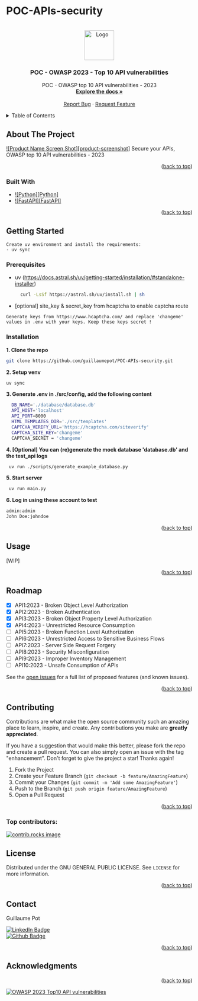 # POC-APIs-security


<!-- Improved compatibility of back to top link: See: https://github.com/othneildrew/Best-README-Template/pull/73 -->
<a id="readme-top"></a>


<!-- PROJECT LOGO -->
<br />
<div align="center">
  <a href="https://github.com/guillaumepot/POC-APIs-security">
    <img src="images/logo.png" alt="Logo" width="80" height="80">
  </a>

<h3 align="center">POC - OWASP 2023 - Top 10 API vulnerabilities</h3>

  <p align="center">
    POC - OWASP top 10 API vulnerabilities - 2023
    <br />
    <a href="https://github.com/guillaumepot/POC-APIs-security"><strong>Explore the docs »</strong></a>
    <br />
    <br />
    <a href="https://github.com/guillaumepot/POC-APIs-security/issues/new?labels=bug&template=bug-report---.md">Report Bug</a>
    &middot;
    <a href="https://github.com/guillaumepot/POC-APIs-security/issues/new?labels=enhancement&template=feature-request---.md">Request Feature</a>
  </p>
</div>



<!-- TABLE OF CONTENTS -->
<details>
  <summary>Table of Contents</summary>
  <ol>
    <li>
      <a href="#about-the-project">About The Project</a>
      <ul>
        <li><a href="#built-with">Built With</a></li>
      </ul>
    </li>
    <li>
      <a href="#getting-started">Getting Started</a>
      <ul>
        <li><a href="#prerequisites">Prerequisites</a></li>
        <li><a href="#installation">Installation</a></li>
      </ul>
    </li>
    <li><a href="#usage">Usage</a></li>
    <li><a href="#roadmap">Roadmap</a></li>
    <li><a href="#contributing">Contributing</a></li>
    <li><a href="#license">License</a></li>
    <li><a href="#contact">Contact</a></li>
    <li><a href="#acknowledgments">Acknowledgments</a></li>
  </ol>
</details>



<!-- ABOUT THE PROJECT -->
## About The Project

[![Product Name Screen Shot][product-screenshot]](https://owasp.org/API-Security/editions/2023/en/images/cover.jpg)
Secure your APIs, OWASP top 10 API vulnerabilities - 2023

<p align="right">(<a href="#readme-top">back to top</a>)</p>



### Built With

* [![Python][Python]](https://www.python.org/)
* [![FastAPI][FastAPI]](https://fastapi.tiangolo.com/)


<p align="right">(<a href="#readme-top">back to top</a>)</p>



<!-- GETTING STARTED -->
## Getting Started

```
Create uv environment and install the requirements:
- uv sync
```

### Prerequisites

* uv (https://docs.astral.sh/uv/getting-started/installation/#standalone-installer)
  ```sh
    curl -LsSf https://astral.sh/uv/install.sh | sh
  ```

* [optional] site_key & secret_key from hcaptcha to enable captcha route
```
Generate keys from https://www.hcaptcha.com/ and replace 'changeme' values in .env with your keys. Keep these keys secret !
```

### Installation

**1. Clone the repo**
   ```sh
   git clone https://github.com/guillaumepot/POC-APIs-security.git
   ```
**2. Setup venv**
   ```sh
   uv sync
   ```
**3. Generate .env in ./src/config, add the following content** 
  ```sh
    DB_NAME='./database/database.db'
    API_HOST='localhost'
    API_PORT=8000
    HTML_TEMPLATES_DIR='./src/templates'
    CAPTCHA_VERIFY_URL='https://hcaptcha.com/siteverify'
    CAPTCHA_SITE_KEY='changeme'
    CAPTCHA_SECRET = 'changeme'
   ```
**4. [Optional] You can (re)generate the mock database 'database.db' and the test_api logs**
   ```sh
    uv run ./scripts/generate_example_database.py
   ```
**5. Start server**
   ```sh
    uv run main.py
   ```
**6. Log in using these account to test**
   ```sh
   admin:admin
   John Doe:johndoe
   ```

<p align="right">(<a href="#readme-top">back to top</a>)</p>



<!-- USAGE EXAMPLES -->
## Usage

[WIP]

<p align="right">(<a href="#readme-top">back to top</a>)</p>



<!-- ROADMAP -->
## Roadmap

- [X] API1:2023 - Broken Object Level Authorization
- [X] API2:2023 - Broken Authentication
- [X] API3:2023 - Broken Object Property Level Authorization
- [X] API4:2023 - Unrestricted Resource Consumption
- [ ] API5:2023 - Broken Function Level Authorization
- [ ] API6:2023 - Unrestricted Access to Sensitive Business Flows
- [ ] API7:2023 - Server Side Request Forgery
- [ ] API8:2023 - Security Misconfiguration
- [ ] API9:2023 - Improper Inventory Management
- [ ] API10:2023 - Unsafe Consumption of APIs

See the [open issues](https://github.com/github_username/repo_name/issues) for a full list of proposed features (and known issues).

<p align="right">(<a href="#readme-top">back to top</a>)</p>



<!-- CONTRIBUTING -->
## Contributing

Contributions are what make the open source community such an amazing place to learn, inspire, and create. Any contributions you make are **greatly appreciated**.

If you have a suggestion that would make this better, please fork the repo and create a pull request. You can also simply open an issue with the tag "enhancement".
Don't forget to give the project a star! Thanks again!

1. Fork the Project
2. Create your Feature Branch (`git checkout -b feature/AmazingFeature`)
3. Commit your Changes (`git commit -m 'Add some AmazingFeature'`)
4. Push to the Branch (`git push origin feature/AmazingFeature`)
5. Open a Pull Request

<p align="right">(<a href="#readme-top">back to top</a>)</p>


### Top contributors:

<a href="https://github.com/guillaumepot/POC-APIs-security/graphs/contributors">
  <img src="https://contrib.rocks/image?repo=guillaumepot/POC-APIs-security" alt="contrib.rocks image" />
</a>



<!-- LICENSE -->
## License

Distributed under the GNU GENERAL PUBLIC LICENSE. See `LICENSE` for more information.

<p align="right">(<a href="#readme-top">back to top</a>)</p>



<!-- CONTACT -->
## Contact

Guillaume Pot

[![LinkedIn Badge](https://img.shields.io/badge/LinkedIn-0077B5?style=for-the-badge&logo=linkedin&logoColor=white)](https://www.linkedin.com/in/062guillaumepot/)  
[![Github Badge](https://img.shields.io/badge/GitHub%20Pages-222222?style=for-the-badge&logo=GitHub%20Pages&logoColor=white)](https://github.com/guillaumepot)


<p align="right">(<a href="#readme-top">back to top</a>)</p>



<!-- ACKNOWLEDGMENTS -->
## Acknowledgments

<!-- * []()
* []()
* []() -->

<p align="right">(<a href="#readme-top">back to top</a>)</p>



<!-- MARKDOWN LINKS & IMAGES -->
<!-- https://www.markdownguide.org/basic-syntax/#reference-style-links -->
[![OWASP 2023 Top10 API vulnerabilities](https://img.shields.io/badge/OWASP-2023_Top10_API_vulnerabilities-blue)](https://owasp.org/API-Security/editions/2023/en/0x11-t10/)
